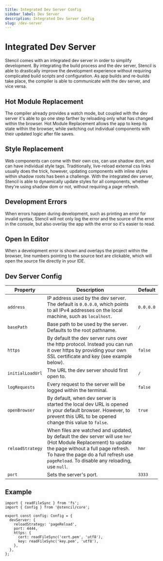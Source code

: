 ```yaml
---
title: Integrated Dev Server Config
sidebar_label: Dev Server
description: Integrated Dev Server Config
slug: /dev-server
---
```


# Integrated Dev Server

Stencil comes with an integrated dev server in order to simplify development. By integrating the build process and the dev server, Stencil is able to drastically improve the development experience without requiring complicated build scripts and configuration. As app builds and re-builds take place, the compiler is able to communicate with the dev server, and vice versa.

## Hot Module Replacement

The compiler already provides a watch mode, but coupled with the dev server it's able to go one step farther by reloading only what has changed within the browser. Hot Module Replacement allows the app to keep its state within the browser, while switching out individual components with their updated logic after file saves.

## Style Replacement

Web components can come with their own css, can use shadow dom, and can have individual style tags. Traditionally, live-reload external css links usually does the trick, however, updating components with inline styles within shadow roots has been a challenge. With the integrated dev server, Stencil is able to dynamically update styles for all components, whether they're using shadow dom or not, without requiring a page refresh.

## Development Errors

When errors happen during development, such as printing an error for invalid syntax, Stencil will not only log the error and the source of the error in the console, but also overlay the app with the error so it's easier to read.

## Open In Editor

When a development error is shown and overlays the project within the browser, line numbers pointing to the source text are clickable,
which will open the source file directly in your IDE.

## Dev Server Config

| Property         | Description                                                                                                                                                                                                                                      | Default   |
| ---------------- | ------------------------------------------------------------------------------------------------------------------------------------------------------------------------------------------------------------------------------------------------ | --------- |
| `address`        | IP address used by the dev server. The default is `0.0.0.0`, which points to all IPv4 addresses on the local machine, such as `localhost`.                                                                                                       | `0.0.0.0` |
| `basePath`       | Base path to be used by the server. Defaults to the root pathname.                                                                                                                                                                               | `/`       |
| `https`          | By default the dev server runs over the http protocol. Instead you can run it over https by providing your own SSL certificate and key (see example below).                                                                                      | `false`   |
| `initialLoadUrl` | The URL the dev server should first open to.                                                                                                                                                                                                     | `/`       |
| `logRequests`    | Every request to the server will be logged within the terminal.                                                                                                                                                                                  | `false`   |
| `openBrowser`    | By default, when dev server is started the local dev URL is opened in your default browser. However, to prevent this URL to be opened change this value to `false`.                                                                              | `true`    |
| `reloadStrategy` | When files are watched and updated, by default the dev server will use `hmr` (Hot Module Replacement) to update the page without a full page refresh. To have the page do a full refresh use `pageReload`. To disable any reloading, use `null`. | `hmr`     |
| `port`           | Sets the server's port.                                                                                                                                                                                                                          | `3333`    |

## Example

```tsx
import { readFileSync } from 'fs';
import { Config } from '@stencil/core';

export const config: Config = {
  devServer: {
    reloadStrategy: 'pageReload',
    port: 4444,
    https: {
      cert: readFileSync('cert.pem', 'utf8'),
      key: readFileSync('key.pem', 'utf8'),
    },
  },
};
```
